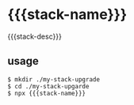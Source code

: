 # {{{stack-name}}}

{{{stack-desc}}}

## usage

```
$ mkdir ./my-stack-upgrade
$ cd ./my-stack-upgarde
$ npx {{{stack-name}}}
```
